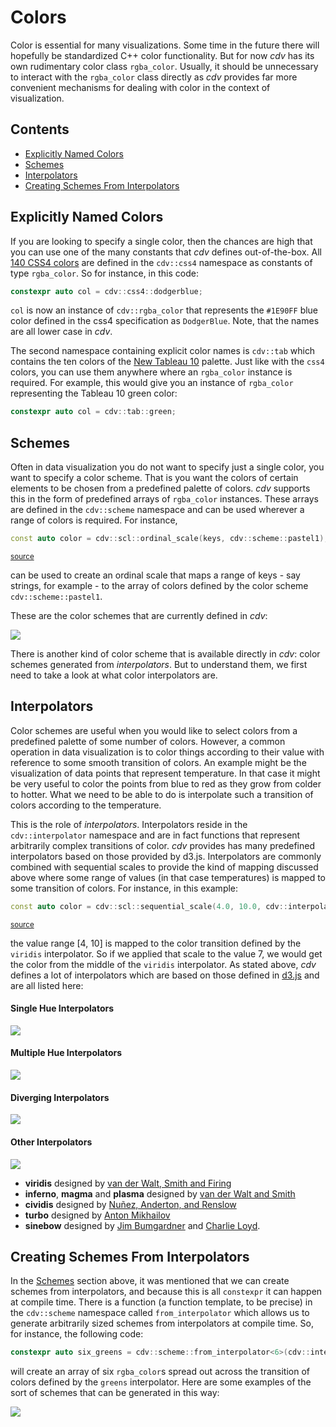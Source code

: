 # Colors

Color is essential for many visualizations. Some time in the future there will hopefully be
standardized C++ color functionality. But for now *cdv* has its own rudimentary color
class `rgba_color`. Usually, it should be unnecessary to interact with the `rgba_color`
class directly as *cdv* provides far more convenient mechanisms for dealing with
color in the context of visualization.  

## Contents

-   [Explicitly Named Colors](#explicitly-named-colors)
-   [Schemes](#schemes)
-   [Interpolators](#interpolators)
-   [Creating Schemes From Interpolators](#creating-schemes-from-interpolators)

## Explicitly Named Colors

If you are looking to specify a single color, then the chances are high that you can
use one of the many constants that *cdv* defines out-of-the-box. All 
[140 CSS4 colors](https://www.w3schools.com/colors/colors_names.asp)
are defined in the `cdv::css4` namespace as constants of type `rgba_color`. So for 
instance, in this code:
                                                                            
```c++
constexpr auto col = cdv::css4::dodgerblue;
```

`col` is now an instance of `cdv::rgba_color` that represents the `#1E90FF`
blue color defined in the css4 specification as `DodgerBlue`. Note, that
the names are all lower case in *cdv*.

The second namespace containing explicit color names is `cdv::tab` which contains
the ten colors of the [New Tableau 10]() palette. Just like with the `css4`
colors, you can use them anywhere where an `rgba_color` instance is required.
For example, this would give you an instance of `rgba_color` representing
the Tableau 10 green color:

```c++
constexpr auto col = cdv::tab::green;
```


## Schemes

Often in data visualization you do not want to specify just a single color, you want
to specify a color scheme. That is you want the colors of certain elements to be
chosen from a predefined palette of colors. *cdv* supports this in the form of
predefined arrays of `rgba_color` instances. These arrays are defined in the
`cdv::scheme` namespace and can be used wherever a range of colors is required. For instance,

```c++
const auto color = cdv::scl::ordinal_scale(keys, cdv::scheme::pastel1);
```
<sup><a href='/tests/approval_tests/cdv/fig/tutorial.cpp#L170-L170' title='Go to snippet source file'>source</a></sup>

can be used to create an ordinal scale that maps a range of keys - say strings, for 
example - to the array of colors defined by the color scheme `cdv::scheme::pastel1`.

These are the color schemes that are currently defined in *cdv*:

![](./../tests/approval_tests/cdv/elem/approved_files/color_legend.categorical_schemes.approved.svg)

There is another kind of color scheme that is available directly in *cdv*: color schemes
generated from *interpolators*. But to understand them, we first need to take a look
at what color interpolators are.

## Interpolators

Color schemes are useful when you would like to select colors from a predefined
palette of some number of colors. However, a common operation in data visualization
is to color things according to their value with reference to some smooth transition
of colors. An example might be the visualization of data points that represent
temperature. In that case it might be very useful to color the points from blue to
red as they grow from colder to hotter. What we need to be able to do is
interpolate such a transition of colors according to the temperature. 

This is the role of *interpolators*. Interpolators reside in the `cdv::interpolator` namespace
and are in fact functions that represent arbitrarily complex transitions of
color. *cdv* provides has many predefined interpolators based on those provided by d3.js.
Interpolators are commonly combined with sequential scales to provide the kind of mapping
discussed above where some range of values (in that case temperatures) is mapped to
some transition of colors. For instance, in this example:

```c++
const auto color = cdv::scl::sequential_scale(4.0, 10.0, cdv::interpolator::viridis);
```
<sup><a href='/tests/approval_tests/cdv/fig/tutorial.cpp#L202-L202' title='Go to snippet source file'>source</a></sup>

the value range [4, 10] is mapped to the color transition defined by the `viridis`
interpolator. So if we applied that scale to the value 7, we would get the color
from the middle of the `viridis` interpolator. As stated above, *cdv* defines a lot
of interpolators which are based on those defined in 
[d3.js](https://github.com/d3/d3-scale-chromatic/)
and are all listed here:

#### Single Hue Interpolators

![](./../tests/approval_tests/cdv/elem/approved_files/color_legend.single_hue_scales.approved.svg)


#### Multiple Hue Interpolators

![](./../tests/approval_tests/cdv/elem/approved_files/color_legend.multi_hue_scales.approved.svg)


#### Diverging Interpolators

![](./../tests/approval_tests/cdv/elem/approved_files/color_legend.diverging_scales.approved.svg)


#### Other Interpolators

![](./../tests/approval_tests/cdv/elem/approved_files/color_legend.other_scales.approved.svg)

- **viridis** designed by [van der Walt, Smith and Firing](https://bids.github.io/colormap/)
- **inferno**, **magma** and **plasma** designed by [van der Walt and Smith](https://bids.github.io/colormap/)
- **cividis** designed by [Nuñez, Anderton, and Renslow](https://journals.plos.org/plosone/article?id=10.1371/journal.pone.0199239)
- **turbo** designed by [Anton Mikhailov](https://ai.googleblog.com/2019/08/turbo-improved-rainbow-colormap-for.html)
- **sinebow** designed by [Jim Bumgardner](https://krazydad.com/tutorials/makecolors.php) 
    and [Charlie Loyd](http://basecase.org/env/on-rainbows).


## Creating Schemes From Interpolators

In the [Schemes](#schemes) section above, it was mentioned that we can create schemes from
interpolators, and because this is all `constexpr` it can happen at compile time. There is
a function (a function template, to be precise) in the `cdv::scheme` namespace called 
`from_interpolator` which allows us to generate arbitrarily sized schemes from interpolators
at compile time. So, for instance, the following code:

```c++
constexpr auto six_greens = cdv::scheme::from_interpolator<6>(cdv::interpolator::greens);
```

will create an array of six `rgba_color`s spread out across the transition of colors
defined by the `greens` interpolator. Here are some examples of the sort of schemes
that can be generated in this way:

![](./../tests/approval_tests/cdv/elem/approved_files/color_legend.generated_categorical_schemes.approved.svg)
